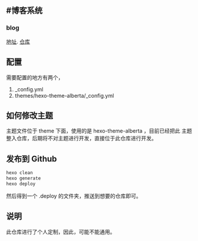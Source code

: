 #博客系统
---

### blog
[地址](http://shenqihui.github.io/). [仓库](https://github.com/shenqihui/shenqihui.github.io/)


## 配置

需要配置的地方有两个，  

1. _config.yml    
2. themes/hexo-theme-alberta/_config.yml    


## 如何修改主题

主题文件位于 theme 下面，使用的是 hexo-theme-alberta ，目前已经把此 主题 整入仓库，后期将不对主题进行开发，直接位于此仓库进行开发。


## 发布到 Github 
```bash
hexo clean
hexo generate
hexo deploy
```
然后得到一个 .deploy 的文件夹，推送到想要的仓库即可。


## 说明

此仓库进行了个人定制，因此，可能不能通用。